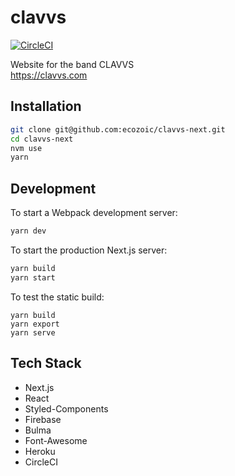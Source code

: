 # clavvs

[![CircleCI](https://circleci.com/gh/ecozoic/clavvs-next.svg?style=svg)](https://circleci.com/gh/ecozoic/clavvs-next)

Website for the band CLAVVS  
https://clavvs.com

## Installation
```bash
git clone git@github.com:ecozoic/clavvs-next.git
cd clavvs-next
nvm use
yarn
```

## Development
To start a Webpack development server:
```bash
yarn dev
```

To start the production Next.js server:
```bash
yarn build
yarn start
```

To test the static build:
```
yarn build
yarn export
yarn serve
```

## Tech Stack
* Next.js
* React
* Styled-Components
* Firebase
* Bulma
* Font-Awesome
* Heroku
* CircleCI